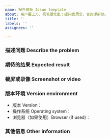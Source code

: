 ```yaml
---
name: 报告模板 Issue template
about: 用户要上万，奶爸很忙乱；提问表周全，省的添麻烦。
title: ''
labels: ''
assignees: ''

---
```


<!--
First of all：
确认你的 管理面板 及 Agent 都是最新版本。
Make sure your dashboard and agent is up to date.
-->

### 描述问题 Describe the problem

<!--
请尽量清晰精准地描述你碰到的问题。
Please describe your problem as clearly and accurately as possible.
-->

### 期待的结果 Expected result

<!--
请尽量清晰精准地描述你所期待的结果。
Please be as clear and accurate as possible to describe the results you are looking for.
-->

### 截屏或录像 Screenshot or video

<!--
如果可能，请尽量附加截图或录像来描述你遇到的问题。
If possible, please try to attach screenshots or videos to describe the problem you are experiencing.

（Windows 下推荐使用 [Screen2Gif](https://www.screentogif.com/) 进行录屏。如果是编辑器输入相关问题，使用 Screen2Gif 录制结束后请打开`图像 - 按键`）
(It is recommended to use [Screen2Gif](https://www.screentogif.com/) to record the screen under Windows. If it is related to the editor input, please open the `Image - Key Strokes` after recording with Screen2Gif)
-->

### 版本环境 Version environment

* 版本 Version：
* 操作系统 Operating system：
* 浏览器（如果使用）Browser (if used)：

### 其他信息 Other information

<!--
请提供其他附加信息帮助我们诊断问题。
Please provide additional information to help us diagnose the problem.
-->

<!-- 模板来自老同志 @88250 的仓库 -->
